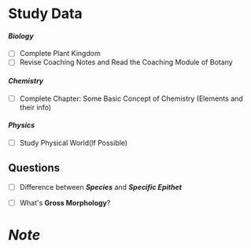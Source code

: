 # **Study Data**

#### ***Biology***
- [ ] Complete Plant Kingdom
- [ ] Revise Coaching Notes and Read the Coaching Module of Botany
#### ***Chemistry***
- [ ] Complete Chapter: Some Basic Concept of Chemistry (Elements and their info)

#### ***Physics***
- [ ] Study Physical World(If Possible)
## **Questions**
- [ ] Difference between ***Species*** and ***Specific Epithet***
- [ ] What's **Gross Morphology**?


# ***Note***
